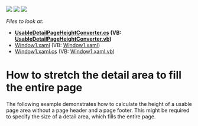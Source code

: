 <!-- default badges list -->
![](https://img.shields.io/endpoint?url=https://codecentral.devexpress.com/api/v1/VersionRange/128596106/11.1.4%2B)
[![](https://img.shields.io/badge/Open_in_DevExpress_Support_Center-FF7200?style=flat-square&logo=DevExpress&logoColor=white)](https://supportcenter.devexpress.com/ticket/details/E2075)
[![](https://img.shields.io/badge/📖_How_to_use_DevExpress_Examples-e9f6fc?style=flat-square)](https://docs.devexpress.com/GeneralInformation/403183)
<!-- default badges end -->
<!-- default file list -->
*Files to look at*:

* **[UsableDetailPageHeightConverter.cs](./CS/UsableDetailPageHeightConverter.cs) (VB: [UsableDetailPageHeightConverter.vb](./VB/UsableDetailPageHeightConverter.vb))**
* [Window1.xaml](./CS/Window1.xaml) (VB: [Window1.xaml](./VB/Window1.xaml))
* [Window1.xaml.cs](./CS/Window1.xaml.cs) (VB: [Window1.xaml.vb](./VB/Window1.xaml.vb))
<!-- default file list end -->
# How to stretch the detail area to fill the entire page


<p>The following example demonstrates how to calculate the height of a usable page area without a page header and a page footer. This might be required to specify the size of a detail area, which fills the entire page.</p>

<br/>


